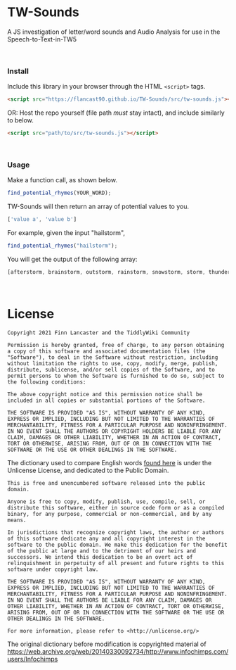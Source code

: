 # TW-Sounds
A JS investigation of letter/word sounds and Audio Analysis for use in the Speech-to-Text-in-TW5

<br />

### Install
Include this library in your browser through the HTML ``<script>`` tags.
```html
<script src="https://flancast90.github.io/TW-Sounds/src/tw-sounds.js"></script>
```

OR:
Host the repo yourself (file path _must_ stay intact), and include similarly to below.
```html
<script src="path/to/src/tw-sounds.js"></script>
```

<br />

### Usage
Make a function call, as shown below.
```js
find_potential_rhymes(YOUR_WORD);
```

TW-Sounds will then return an array of potential values to you.
```js
['value a', 'value b']
```

For example, given the input "hailstorm",
```js
find_potential_rhymes("hailstorm");
```

You will get the output of the following array:
```js
[afterstorm, brainstorm, outstorm, rainstorm, snowstorm, storm, thunderstorm]
```

<br />

# License 
```
Copyright 2021 Finn Lancaster and the TiddlyWiki Community

Permission is hereby granted, free of charge, to any person obtaining a copy of this software and associated documentation files (the "Software"), to deal in the Software without restriction, including without limitation the rights to use, copy, modify, merge, publish, distribute, sublicense, and/or sell copies of the Software, and to permit persons to whom the Software is furnished to do so, subject to the following conditions:

The above copyright notice and this permission notice shall be included in all copies or substantial portions of the Software.

THE SOFTWARE IS PROVIDED "AS IS", WITHOUT WARRANTY OF ANY KIND, EXPRESS OR IMPLIED, INCLUDING BUT NOT LIMITED TO THE WARRANTIES OF MERCHANTABILITY, FITNESS FOR A PARTICULAR PURPOSE AND NONINFRINGEMENT. IN NO EVENT SHALL THE AUTHORS OR COPYRIGHT HOLDERS BE LIABLE FOR ANY CLAIM, DAMAGES OR OTHER LIABILITY, WHETHER IN AN ACTION OF CONTRACT, TORT OR OTHERWISE, ARISING FROM, OUT OF OR IN CONNECTION WITH THE SOFTWARE OR THE USE OR OTHER DEALINGS IN THE SOFTWARE.
```

The dictionary used to compare English words [found here](https://github.com/dwyl/english-words/blob/master/words_alpha.txt) is under the Unlicense License, and dedicated to the Public Domain.
```
This is free and unencumbered software released into the public domain.

Anyone is free to copy, modify, publish, use, compile, sell, or
distribute this software, either in source code form or as a compiled
binary, for any purpose, commercial or non-commercial, and by any
means.

In jurisdictions that recognize copyright laws, the author or authors
of this software dedicate any and all copyright interest in the
software to the public domain. We make this dedication for the benefit
of the public at large and to the detriment of our heirs and
successors. We intend this dedication to be an overt act of
relinquishment in perpetuity of all present and future rights to this
software under copyright law.

THE SOFTWARE IS PROVIDED "AS IS", WITHOUT WARRANTY OF ANY KIND,
EXPRESS OR IMPLIED, INCLUDING BUT NOT LIMITED TO THE WARRANTIES OF
MERCHANTABILITY, FITNESS FOR A PARTICULAR PURPOSE AND NONINFRINGEMENT.
IN NO EVENT SHALL THE AUTHORS BE LIABLE FOR ANY CLAIM, DAMAGES OR
OTHER LIABILITY, WHETHER IN AN ACTION OF CONTRACT, TORT OR OTHERWISE,
ARISING FROM, OUT OF OR IN CONNECTION WITH THE SOFTWARE OR THE USE OR
OTHER DEALINGS IN THE SOFTWARE.

For more information, please refer to <http://unlicense.org/>
```

The original dictionary before modification is copyrighted material of https://web.archive.org/web/20140330092734/http://www.infochimps.com/users/Infochimps
